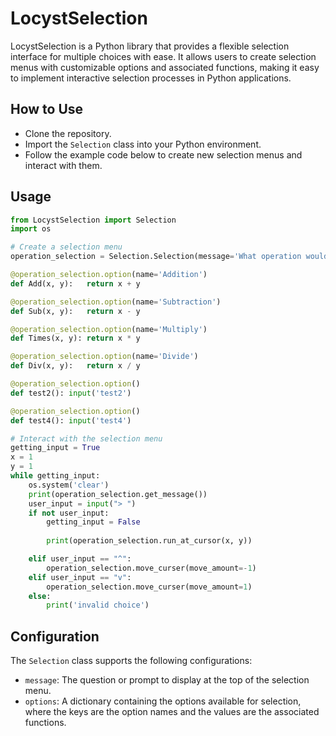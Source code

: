 # LocystSelection

LocystSelection is a Python library that provides a flexible selection interface for multiple choices with ease. It allows users to create selection menus with customizable options and associated functions, making it easy to implement interactive selection processes in Python applications.

## How to Use

- Clone the repository.
- Import the `Selection` class into your Python environment.
- Follow the example code below to create new selection menus and interact with them.

## Usage

```python
from LocystSelection import Selection
import os

# Create a selection menu
operation_selection = Selection.Selection(message='What operation would you like to perform for x: 1 and y: 1? Use ^ to go up and v to go down')

@operation_selection.option(name='Addition')
def Add(x, y):   return x + y

@operation_selection.option(name='Subtraction')
def Sub(x, y):   return x - y

@operation_selection.option(name='Multiply')
def Times(x, y): return x * y

@operation_selection.option(name='Divide')
def Div(x, y):   return x / y

@operation_selection.option()
def test2(): input('test2')

@operation_selection.option()
def test4(): input('test4')

# Interact with the selection menu
getting_input = True
x = 1
y = 1
while getting_input:
    os.system('clear')
    print(operation_selection.get_message())
    user_input = input("> ")
    if not user_input:
        getting_input = False
        
        print(operation_selection.run_at_cursor(x, y))

    elif user_input == "^":
        operation_selection.move_curser(move_amount=-1)
    elif user_input == "v":
        operation_selection.move_curser(move_amount=1)
    else:
        print('invalid choice')
```

## Configuration

The `Selection` class supports the following configurations:

- `message`: The question or prompt to display at the top of the selection menu.
- `options`: A dictionary containing the options available for selection, where the keys are the option names and the values are the associated functions.
